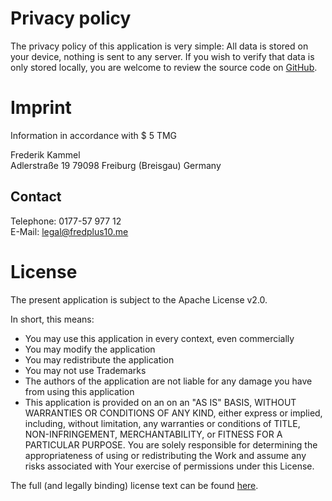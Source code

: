 # Privacy policy
The privacy policy of this application is very simple: All data is 
stored on your device, nothing is sent to any server. If you wish to 
verify that data is only stored locally, you are welcome to review
the source code on [GitHub](http://github.com/vatbub/Scoreboard). 

# Imprint
Information in accordance with $ 5 TMG

Frederik Kammel  
Adlerstraße 19 79098 Freiburg (Breisgau)
Germany

## Contact
Telephone: 0177-57 977 12  
E-Mail: [legal@fredplus10.me](mailto:legal@fredplus10.me)

# License
The present application is subject to the Apache License v2.0. 

In short, this means:
- You may use this application in every context, even commercially
- You may modify the application
- You may redistribute the application
- You may not use Trademarks
- The authors of the application are not liable for any damage you have 
  from using this application
- This application is provided on an on an "AS IS" BASIS, WITHOUT 
  WARRANTIES OR CONDITIONS OF ANY KIND, either express or implied, 
  including, without limitation, any warranties or conditions of TITLE, 
  NON-INFRINGEMENT, MERCHANTABILITY, or FITNESS FOR A PARTICULAR PURPOSE. 
  You are solely responsible for determining the appropriateness of using 
  or redistributing the Work and assume any risks associated with Your 
  exercise of permissions under this License.
  
The full (and legally binding) license text can be found [here](http://www.apache.org/licenses/LICENSE-2.0.html). 

